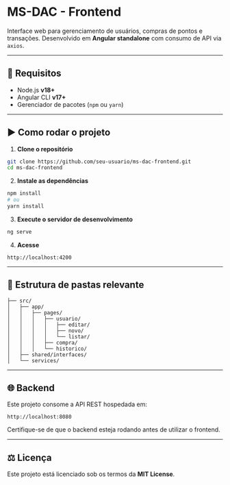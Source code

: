 # MS-DAC - Frontend

Interface web para gerenciamento de usuários, compras de pontos e transações. Desenvolvido em **Angular standalone** com consumo de API via `axios`.

---

## 🔧 Requisitos

* Node.js **v18+**
* Angular CLI **v17+**
* Gerenciador de pacotes (`npm` ou `yarn`)

---

## ▶️ Como rodar o projeto

1. **Clone o repositório**

```bash
git clone https://github.com/seu-usuario/ms-dac-frontend.git
cd ms-dac-frontend
```

2. **Instale as dependências**

```bash
npm install
# ou
yarn install
```

3. **Execute o servidor de desenvolvimento**

```bash
ng serve
```

4. **Acesse**

```
http://localhost:4200
```

---

## 📂 Estrutura de pastas relevante

```
├── src/
│   ├── app/
│   │   ├── pages/
│   │   │   ├── usuario/
│   │   │   │   ├── editar/
│   │   │   │   ├── novo/
│   │   │   │   └── listar/
│   │   │   ├── compra/
│   │   │   └── historico/
│   ├── shared/interfaces/
│   └── services/
```

---

## 🌐 Backend

Este projeto consome a API REST hospedada em:

```
http://localhost:8080
```

Certifique-se de que o backend esteja rodando antes de utilizar o frontend.

---


## ⚖️ Licença

Este projeto está licenciado sob os termos da **MIT License**.
